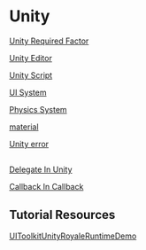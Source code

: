 # Unity

[Unity Required Factor](unity-develop-factor.md)

[Unity Editor](unity-editor.md)

[Unity Script](unity-script.md)

[UI System](unity-ui.md)

[Physics System]()

[material]()

[Unity error](unity-error.md)

## 

[Delegate In Unity]()

[Callback In Callback]()

## Tutorial Resources

[UIToolkitUnityRoyaleRuntimeDemo](unity-uiturrd.md)


